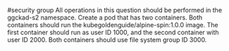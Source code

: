 #security group
All operations in this question should be performed in the ggckad-s2 namespace. Create a pod that has two containers. Both containers should run the kubegoldenguide/alpine-spin:1.0.0 image. The first container should run as user ID 1000, and the second container with user ID 2000. Both containers should use file system group ID 3000.

